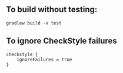 ## To build without testing:
    gradlew build -x test
## To ignore CheckStyle failures
    checkstyle {
        ignoreFailures = true
    }
